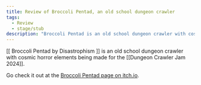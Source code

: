 ```yaml
---
title: Review of Broccoli Pentad, an old school dungeon crawler
tags: 
  - Review
  - stage/stub
description: "Broccoli Pentad is an old school dungeon crawler with cosmic horror elements being made for the Dungeon Crawler Jam 2024"
---
```


[[ Broccoli Pentad by Disastrophism ]] is an old school dungeon crawler with cosmic horror elements being made for the [[Dungeon Crawler Jam 2024]].

Go check it out at the [Broccoli Pentad page on itch.io](https://disastrophism.itch.io/broccoli-pentad).
